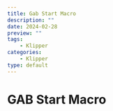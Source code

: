 ```yaml
---
title: Gab Start Macro
description: ""
date: 2024-02-28
preview: ""
tags:
    - Klipper
categories: 
    - Klipper
type: default
---
```


# GAB Start Macro
